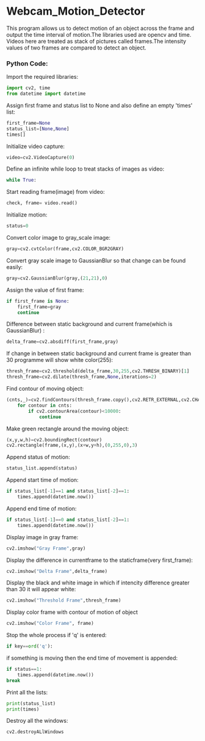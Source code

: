 # Webcam_Motion_Detector
This program allows us to detect motion of an object across the frame and output the time interval of motion.The libraries used are opencv and time.
Videos here are treated as stack of pictures called frames.The intensity values of two frames are compared to detect an object.
### Python Code:
Import the required libraries:
```python
import cv2, time
from datetime import datetime
```
Assign first frame and status list to None and also define an empty 'times' list:
```python
first_frame=None
status_list=[None,None]
times[]
```
Initialize video capture:
```python
video=cv2.VideoCapture(0)
```
Define an infinite while loop to treat stacks of images as video:
```python
while True:
```
Start reading frame(image) from video:
```python
check, frame= video.read()
```
Initialize motion:
```python
status=0
```
Convert color image to gray_scale image:
```python
gray=cv2.cvtColor(frame,cv2.COLOR_BGR2GRAY)
```
Convert gray scale image to GaussianBlur so that change can be found easily:
```python
gray=cv2.GaussianBlur(gray,(21,21),0)
```
Assign the value of first frame:
```python
if first_frame is None:
    first_frame=gray
    continue 
```
Difference between static background and current frame(which is GaussianBlur) :
```python
delta_frame=cv2.absdiff(first_frame,gray)
```
If change in between static background and current frame is greater than 30 programme will show white color(255):
```python
thresh_frame=cv2.threshold(delta_frame,30,255,cv2.THRESH_BINARY)[1]
thresh_frame=cv2.dilate(thresh_frame,None,iterations=2)
```
Find contour of moving object:
```python
(cnts,_)=cv2.findContours(thresh_frame.copy(),cv2.RETR_EXTERNAL,cv2.CHAIN_APPROX_SIMPLE)
    for contour in cnts:
        if cv2.contourArea(contour)<10000:
            continue
```
Make green rectangle around the moving object:
```python
(x,y,w,h)=cv2.boundingRect(contour)
cv2.rectangle(frame,(x,y),(x+w,y+h),(0,255,0),3)
```
Append status of motion:
```python
status_list.append(status)
```
Append start time of motion:
```python
if status_list[-1]==1 and status_list[-2]==1:
    times.append(datetime.now())
```
Append end time of motion:
```python
if status_list[-1]==0 and status_list[-2]==1:
    times.append(datetime.now())
```
Display image in gray frame:
```python
cv2.imshow("Gray Frame",gray)
```
Display the difference in currentframe to the staticframe(very first_frame):
```python
cv2.imshow("Delta Frame",delta_frame)
```
Display the black and white image in which if intencity difference greater than 30 it will appear white:
```python
cv2.imshow("Threshold Frame",thresh_frame)
```
Display color frame with contour of motion of object 
```python
cv2.imshow("Color Frame", frame) 
```
Stop the whole process if 'q' is entered:
```python
if key==ord('q'):
```
if something is moving then the end time of movement is appended:
```python
if status==1:
    times.append(datetime.now())
break
```
Print all the lists:
```python
print(status_list)
print(times)
```
Destroy all the windows:
```python
cv2.destroyALlWindows
```


    
    


    

    

    




